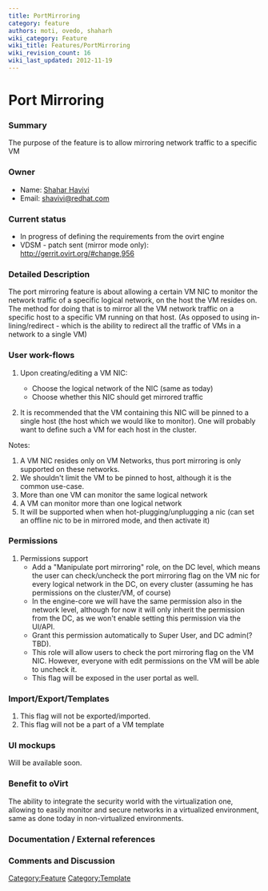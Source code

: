 ```yaml
---
title: PortMirroring
category: feature
authors: moti, ovedo, shaharh
wiki_category: Feature
wiki_title: Features/PortMirroring
wiki_revision_count: 16
wiki_last_updated: 2012-11-19
---
```


# Port Mirroring

### Summary

The purpose of the feature is to allow mirroring network traffic to a specific VM

### Owner

*   Name: [ Shahar Havivi](User:Shaharh)
*   Email: <shavivi@redhat.com>

### Current status

*   In progress of defining the requirements from the ovirt engine
*   VDSM - patch sent (mirror mode only): <http://gerrit.ovirt.org/#change,956>

### Detailed Description

The port mirroring feature is about allowing a certain VM NIC to monitor the network traffic of a specific logical network, on the host the VM resides on. The method for doing that is to mirror all the VM network traffic on a specific host to a specific VM running on that host. (As opposed to using in-lining/redirect - which is the ability to redirect all the traffic of VMs in a network to a single VM)

### User work-flows

1.  Upon creating/editing a VM NIC:
    -   Choose the logical network of the NIC (same as today)
    -   Choose whether this NIC should get mirrored traffic

2.  It is recommended that the VM containing this NIC will be pinned to a single host (the host which we would like to monitor). One will probably want to define such a VM for each host in the cluster.

Notes:

1.  A VM NIC resides only on VM Networks, thus port mirroring is only supported on these networks.
2.  We shouldn't limit the VM to be pinned to host, although it is the common use-case.
3.  More than one VM can monitor the same logical network
4.  A VM can monitor more than one logical network
5.  It will be supported when when hot-plugging/unplugging a nic (can set an offline nic to be in mirrored mode, and then activate it)

### Permissions

1.  Permissions support
    -   Add a "Manipulate port mirroring" role, on the DC level, which means the user can check/uncheck the port mirroring flag on the VM nic for every logical network in the DC, on every cluster (assuming he has permissions on the cluster/VM, of course)
    -   In the engine-core we will have the same permission also in the network level, although for now it will only inherit the permission from the DC, as we won't enable setting this permission via the UI/API.
    -   Grant this permission automatically to Super User, and DC admin(? TBD).
    -   This role will allow users to check the port mirroring flag on the VM NIC. However, everyone with edit permissions on the VM will be able to uncheck it.
    -   This flag will be exposed in the user portal as well.

### Import/Export/Templates

1.  This flag will not be exported/imported.
2.  This flag will not be a part of a VM template

### UI mockups

Will be available soon.

### Benefit to oVirt

The ability to integrate the security world with the virtualization one, allowing to easily monitor and secure networks in a virtualized environment, same as done today in non-virtualized environments.

### Documentation / External references

### Comments and Discussion

<Category:Feature> <Category:Template>
